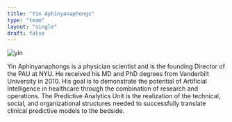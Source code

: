 ```yaml
---
title: "Yin Aphinyanaphongs"
type: "team"
layout: "single"
draft: false
---
```


<img src="/img/yin.png" alt="yin" class="avatar-large img-circle">


Yin Aphinyanaphongs is a physician scientist and is the founding Director of the PAU at NYU. He received his MD and PhD degrees from Vanderbilt University in 2010. His goal is to demonstrate the potential of Artificial Intelligence in healthcare through the combination of research and operations. The Predictive Analytics Unit is the realization of the technical, social, and organizational structures needed to successfully translate clinical predictive models to the bedside. 
